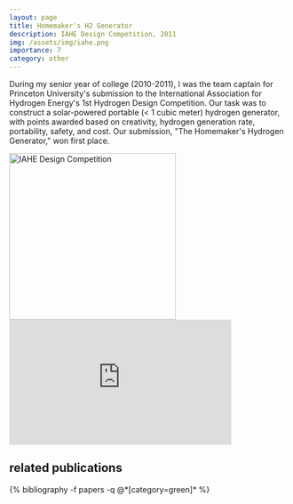 ```yaml
---
layout: page
title: Homemaker's H2 Generator
description: IAHE Design Competition, 2011
img: /assets/img/iahe.png
importance: 7
category: other
---
```


During my senior year of college (2010-2011), I was the team captain for Princeton University's submission to the International Association for Hydrogen Energy's 1st Hydrogen Design Competition. Our task was to construct a solar-powered portable (< 1 cubic meter) hydrogen generator, with points awarded based on creativity, hydrogen generation rate, portability, safety, and cost. Our submission, "The Homemaker's Hydrogen Generator," won first place.

<div class="row">
    <div class="col-sm mt-3 mt-md-0">
        <img class="img-fluid rounded z-depth-1" src="{{ '/assets/img/iahe.png' | relative_url }}" alt="IAHE Design Competition" title="IAHE Design Competition" width="300" />
    </div>
    <div class="col-sm mt-3 mt-md-0">
        <iframe width="400" height="225" src="https://www.youtube.com/embed/ucFtTaBnAGI" frameborder="0" allow="accelerometer; autoplay; clipboard-write; encrypted-media; gyroscope; picture-in-picture" allowfullscreen></iframe>
    </div>
</div>

<div class="publications">
  <h2>related publications</h2>
  {% bibliography -f papers -q @*[category=green]* %}
</div>
